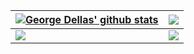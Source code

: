 | <a href="https://github.com/gorgdel"><img align="center" src="https://github-readme-stats.vercel.app/api?username=gorgdel&show_icons=true&include_all_commits=true&theme=tokyonight&hide_border=true&hide=prs" alt="George Dellas' github stats" /></a> | <a href="https://github.com/gorgdel"><img align="center" src="https://github-readme-stats.vercel.app/api/top-langs/?username=gorgdel&layout=compact&theme=tokyonight&hide_border=true&exclude_repo=Onsite,gorgdel.github.io" /></a> |
| ------------- | ------------- |
| <a href="https://github.com/gorgdel"><img align="center" src="https://github-readme-stats.vercel.app/api/wakatime?username=gorgdel&theme=tokyonight&hide_border=true&v2" /></a> | <a href="https://github.com/gorgdel/EzLinux"><img align="center" src="https://github-readme-stats.vercel.app/api/pin/?username=gorgdel&repo=EzLinux&theme=tokyonight&hide_border=true" /></a> |



